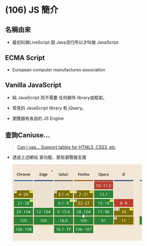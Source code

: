 # (106) JS 簡介

## 名稱由來

- 最初叫做LiveScript 因 Java流行所以才叫做 JavaScript 

## ECMA Script

- European computer manufactures association

## Vanilla JavaScript

- 純 JavaScript 而不需要 任何額外 library或框架。

- 常見的 JavaScript library 有 jQuery。

- 瀏覽器有各自的 JS Engine

## 查詢Caniuse...

> [Can I use... Support tables for HTML5, CSS3, etc](https://caniuse.com/) 

- 透過上述網站 查功能、那些瀏覽器支援
  
  ![](../../../Images/2023-12-09-20-40-10-image.png)

## <script>放哪

- 最下方、讓頁面最後才執行、用戶比較留得住。

# (107) Lexical Structure

## 常見 JS 函數

### console.log()

### window.alert()

- 指示瀏覽器顯示帶有可選消息的對話框、並等待用戶關閉對話框。

### window.prompt()

- 指示瀏覽器顯示帶有可選消息的對話框、等待用戶提交或關閉。

## 設定Snippet

```json
"console":{
        "prefix":"con",
        "body":[
            "console.log()"
        ],
        "description":"console"
}
```

- 方便以後快速打出console.log()

## Lexical Structure JS語法規則

### Case Sensitive

### 空白、換行會被忽略 ( minification)

- 減少 JS 大小。

- 不是針對字串所言 而是語言code本身 被讀取的時候 普通coding 會被minification ，除非使用字串之類。

- 也就是說console.log("Hello     a~"); 不會縮

### 註解使用 【//】    【/\*\*/】

### 變數開頭要是 _ 或 $ 或英文

- 其他符號 跟 0~9不能當開頭

### 關鍵字

null of if then in finally for while break continue switch try let const var ...不能當變數名稱。

### JS 使用 Unicode 字元

### Semicolons ; 分隔語句

- 使用 ; 分隔語句，(optional)

- 不然就使用換行。 替代。

# (108) 變數與賦值

x=5 , x=x+1;

## 語法糖 syntax sugar

- x=x+1  可寫 x+=1 。

## 變數 let const var 時機

### 值會變動、用let

### 不會變動、用const

### ⭐請勿使用var 進階JS解釋

## ⚠️特別注意的規則

### const 一定要賦予initializer

### let 可不賦值，但get undefined。

### ⭐引擎允許 x=5 ; 但容易出錯

- 最好乖乖使用 let x=5;

### 不可以重複宣告 (let var const)

- let x=5;

- let x=6;  不可以 !  

### ⭐⭐const 不可以重複賦值

- 編譯器偷偷放行

- 但瀏覽器會報錯，雖然好像不會怎樣
  
  ![](../../../Images/2023-12-09-22-19-51-image.png)
  
  🔥還是我們的JAVA 比較好，final 會報錯QQ🔥

## 有GC 會自動刪除無法訪問的Object

# (109) 略

- 各位同學，這裡有個 Quick Fix 需要你們注意一下！下支影片中的 4:19 談到的 Number 範圍中，9,007,199,254,740,992 是 2 的 53 次方，不是 253 次方。編寫講義時沒有注意到多寫了一個 2，請在做筆記的時候更正成 53，謝謝！

# (110) 數字運算

## ⭐數據類型 DataType

| Number    | 整數與帶小數點的數字      |
| --------- | --------------- |
| BigInt    | 任意長度的整數         |
| String    | 字符串             |
| Boolean   | true 或 false    |
| null      | 故意代表不存在的值       |
| undefined | 沒被賦值就是undefined |

symbol - unique identifier 也是。

第八種數據類型 = object。

---

## JS整數範圍2^53 或2^-53次方

- 大概900億正負

## 運算符號

- \+ \- \* / 

- ** 次方
  
  ```js
  let x = 5;
  let y = 2;
  console.log(y ** x) ; 
  得32
  ```

- % 取餘數

- ++ 

- --

- +=   -=  /=   \*=

## ⭐++x 或 x++

- 區別自己去查，很常見。
  
  - 變數先+1，後執行其他、或帶入。
  
  - 先執行整行，之後變數+1。

# (111) String基本介紹

### " oni's world "

- 字串用法

### 串接 concatenation 使用 +

- 其他符號 -*/ 會導致NaN (Not a Number)

### 數字 串接 文字 會變成str+str

### \n 換行

- ```js
  /*         文字+數字 會怎樣?  版本2      */
  
  let n1 = 20;
  let n2 = 30;
  let name = "json";
  let n3 = 10;
  let n4 = 15;
  //猜看看?
  console.log(n1 + n2 + name + n3 + n4);
  // 結果1 50json25
  // 結果2 50json1015   >>>正確
  ```

# (112) Number Methods

## js 是物件導向、數字也是物件 !

## toString() / typeof

- 回傳數字的字串得到的是string

- age.toString 就能變成 25 ，"25"。
  
  ```js
  console.log(typeof age.toString());
  ```

## toFixed(n)

- 回傳轉換後的數字，到小數點後第n位，得String

- ![](../../../Images/2023-12-09-23-27-10-image.png)
  
  ```js
  const pi = 3.1415926;
  console.log(pi.toFixed(3));
  console.log(typeof pi.toFixed(3));
  ```
  
  ##### 🔥之後才會說明怎麼變回num

## 🔥🔥神奇的問題🔥🔥

```js
/*           function也是物件           */
let r = 11;
let s = r.toString;
console.log(s);
// 無法使用s()，除非是r.toString() 才有得到11 但是如果function就GG。
console.log(s.call(5));
  上面這是 GPT 說的方式 
```

## 0.1+0.2===0.3 會是false

- ```js
  if (0.1 + 0.2 != 0.3) {
    console.log("不等於哦");
    console.log(0.1 + 0.2);
    //得到 0.30000000000000004
  }
  ```

# (113) StringAttributesAndMethods

> [字串 - JavaScript | MDN (mozilla.org)](https://developer.mozilla.org/zh-TW/docs/Web/JavaScript/Reference/Global_Objects/String) 

有問題就要去mdn 自己看用法比較實際。

## 常用屬性

### length

- 回傳字串長度

- ```js
  let str="oni";
  console.log("'oni ',Length is " + str.length);
  ```

### [n] 超出回傳undefined

- 回傳第n項的字元

- ```js
  let str2 = "helloween oni";
  console.log("str2[4] is: " + str2[4]);  ===> o
  console.log("證明從0開始數");
  /*     [-100]    [100]  ==undefined           */
  console.log("str2[100] is: " + str2[100]);
  console.log("str2[-100] is: " + str2[-100]);
  ```
  
  #### 💡 使用不存在的index 回傳 undefined

## Methods

### slice(indexStart [,indexEnd])

- ##### 提取字串的部分，回傳新的字串，不修改原始字串。 💡

- ##### 左邊 inclusive 右邊 exclusive
  
  - 我猜是為了避免出錯 因為 str長度6 但是如果兩邊都inclusive 很容易提取到6 
    
    而不是最後一個 [5] , [0,1,2,3,4,5]。 

#### 🔥[,indexEnd] 代表可選。

- ##### 默認行為是 ~ end。
  
  ```js
  let str3 = "oni umi wonderful";
  console.log("str3.slice(2,5)= " + str3.slice(2, 6));
  console.log("str3.slice(2)= " + str3.slice(2));
  
  // str3.slice(2,5)= i um
  // str3.slice(2)= i umi wonderful
  ```

### ⚠️indexOf(subString)

- ##### 💡回傳substr開頭位置，找不到則return -1
  
  ```js
  /*           indexOf(subString) 回傳substr開頭位置 找不到return -1         */
  
  let str4 = "oni umi wonderful";
  console.log("oni umi wonderful ，找到了，從" + str4.indexOf("wond") + "開始");
  console.log("oni umi wonderful ，找不到=" + str4.indexOf("wondd"));
  ```
  
  ##### 💡注意、找到就不會往後找。
  
  ```js
  let sentence = "Today is a good day";
  console.log(sentence.indexOf("a")); ====> 3
  console.log(sentence.indexOf("a "));====> 9
  ```

### toUpperCase() 變大寫

#### ⚠️不影響str本身，是回傳新的字串。

### toLowerCase() 變小

#### ⚠️不影響str本身，是回傳新的字串。

### split(pattern) ⭐⭐

- ```js
  /*         split(pattern)           */
  let sentence = "Today is a nice day";
  // "Today","is","a","nice","day"
  let result = sentence.split(" ");
  console.log(result);
  result =sentence.split("o");
  console.log(result);lt);
  ```
  
  ![](../../../Images/2023-12-10-16-16-18-image.png)

- #### 朝o 切下去⭐⭐⭐
  
  ![](../../../Images/2023-12-10-16-17-43-image.png)

### startsWith(s) 是否以字串s開頭

### endsWith(s) 是否以字串s結尾

### includes(str) 是否包含 str

### charCodeAt(position)

- ```js
  搭配 charAt、indexOf 
  let sentence = "Today is a good day";
  /*        charCodeAt       */
  console.log(sentence.indexOf("a "));
  console.log(sentence.charAt(9));
  console.log(sentence.charCodeAt(9));
  ```
  
  <img src="../../../Images/2023-12-10-16-27-13-image.png" title="" alt="" width="350">

# (114)  Boolean, Undefined, Null

### Boolean🗨

- ```js
  let isPremium=false;
  ```

- Unary Operator 【!】 可以反轉布林值。

- ##### 比較特別如下⭐
  
  ```js
  console.log(isPremium == "false"); //false
  console.log(isPremium == "0");     // true
  console.log(!isPremium == "1"); // true
  console.log(!isPremium == "2"); // false
  ```
  
  💡跟 JAVA 不同，JAVA if (非零) 則恆成立。

### Undefined 💡

- ### JS function的預設回傳值。

### Null

- #### 故意代表不存在的值。

# (115)  logical, comparison operator

## Operators

### assignment operator

### comparison operator

```js
==
!=
===  相同 資料型態 且內容也相同
!==
>,>=,<,<=

/*            ===             */
console.log("    ===    ");
console.log(3 == "3"); //true
console.log(3 === "3"); //false 多檢查了typeof both
console.log(3 === 5 - 2); //true 有優先順序 ===比較後面才做;

/**    🔥加碼🔥  === 使用變數    **/
let x = "3";
let y = "3";
console.log(x === y); // true
```

### logical operator⚠️⭐⭐⭐

| A   | B   | A&&B | A\|\|B |
|:---:|:---:|:----:|:------:|
| 0   | 0   | 0    | 0      |
| 0   | 1   | 0    | 1      |
| 1   | 0   | 0    | 1      |
| 1   | 1   | 1    | 1      |

```js
/*            && || Logical Op             */
console.log(1 || 0); // 1
console.log(1 && 0); // 0
console.log(1 && 1); // 1
console.log(true && false); //false
// 
```

- ⭐一個回傳 true false 一個回傳 1或0 ⭐
- ⭐⭐⭐下面額外補充 

```js
console.log("-------混搭 0 1 true false && || 會怎樣?-------");
/*  或運算|| */
// 第一個值為真  直接回傳第一個值 !
// 第一個值為假  直接回傳第二個值 !
console.log(0 || true); //true
console.log(1 || true); //1
console.log(true || 0); //true
console.log(true || 1); //true
console.log("----4/16----");
console.log(1 || false); //1
console.log(0 || false); //false
console.log(false || 1); //1
console.log(false || 0); //0
/*  and運算&& */
// 第一個值為真  直接回傳第2個值 !
// 第一個值為假  直接回傳第1個值 !
console.log("----8/16----");
console.log(0 && true); //0
console.log(1 && true); //true
console.log(true && 0); //0
console.log(true && 1); //1
console.log("----12/16----");
console.log(0 && false); //0
console.log(1 && false); //false
console.log(false && 1); //false
console.log(false && 0); //false
```

### typeof operator  (unary)

### negation operator (unary)

`! 就是`

### increment operator (unary)

`x++ x--`

### bitwise operator

### arithmetic operator

```java
+ ,-, *, /  ,+=,-=,/=,*=,*,%
```

# (116) Bitwise Operators

- 上面是宏觀 提到而已。

## 講解一下十進位二進位而已

## bitwise op

### ⚠️將數字operand視為32bits進行

### a&b,  a|b,  ⭐ a^b 看互斥就好

- 32 bit對齊後，對bit 做 and 或 or 或 XOR
  
  ```js
  /*          Bitwise Operators            */
  /*           簡單測試 & | ^             */
  
  let a = 7; //0111
  let b = 11; //1011
  
  console.log(a & b); //0011 =3
  console.log(a | b); //1111 =15
  console.log(a ^ b); //1100 =12⭐⭐⭐
  ```

- ##### XOR⭐⭐⭐
  
  ```js
   0跟任何數字互斥或 都會得到 另一個數字的結果
   1跟1 互斥或 會得到 0   
   then
   : 1^1^1=1
   : 1^1=0
   : 0^0=0
  
   不局限於特定數 任何二進制表示的文件或圖像或數字... 對自己XOR 都會得到 0 ⭐⭐⭐⭐
   如果 self XOR self XOR self 會得到 self  ⭐⭐⭐⭐
  ```

### ~a

- 反轉operand每個bit
  
  ```js
  console.log("---   ~ a   ---");
  console.log(~a); //不是8 其實是-8 這個要去了解 2's complement
  // 原始有32位元 每個都要反轉，所以是1111.....1000 這才是我們的數字
  
  // -------- 2's complement 可得知負數1111.....1000 所代表數字為何 -------
  // 簡單說就是 bit 取反轉 然後最低位bit代表2^0的那位 +1  可得知對應的數是誰。
  // 1111....1000 做2's complement 先反轉
  // 0000....0111 +1
  // 0000....1000 = 8   因為原本數字 1開頭 ，代表負數 => 實為 -8
  // 8 如何轉成 -8   一樣的事情照做 先反轉位元
  // 1111....0111 +1  得到下面
  // 1111....1000  就是 -8的表示值
  ```

### a<<b

- a乘二的b次方

### a>>b

- ```js
  /*           <<   >>                  */
  let x = 16;
  let y = 8;
  console.log("------- << ------");
  console.log("x<<2: " + (x << 2)); //*4= 64
  console.log("x<<3: " + (x << 3)); //*8= 128
  console.log("y<<3: " + (y << 2)); //*4= 32
  console.log("y<<3: " + (y << 3)); //*8= 64
  console.log("------- >> ------");
  console.log("x>>2: " + (x >> 2)); //div4= 4
  console.log("x>>3: " + (x >> 3)); //div8= 2
  console.log("y>>3: " + (y >> 2)); //div4= 2
  console.log("y>>3: " + (y >> 3)); //div8= 1
  ```

## 何時會用到?

- 編碼

- 資料傳出 socket 、ports

- 加密、SHA

- OS、CPU

- Finite State Machine

- Graphics 影像處理 AI

# (117) 公式轉換，只是講2進制，跳。

# (118) if statement

- 常見用法~跳過 太簡單 code看一看就知道 不提了。

## 😕稍微提到String跟String比大小會用字典...?

## 💡幾個window.prompt搭配狀況 (練習題)

```js
console.log("------------   練習題       ------------ ");

let input_age = window.prompt("請輸入年紀");
console.log(typeof input_age); //String
input_age = Number(input_age);
console.log("內容為" + input_age);
console.log(typeof input_age); // number

if (input_age <= 12 && input_age >= 0) {
  window.alert("額同票100");
} else if (input_age > 12 && input_age <= 65) {
  window.alert("盤子票250");
} else if (input_age < 120) {
  window.alert("老票150");
} else {
  window.alert("太老或太小、不可能、不能買");
}
```

- 如果沒輸入 直接按確定 ，得到預設 0
  
  <img src="../../../Images/2023-12-10-23-59-52-image.png" title="" alt="" width="438">
  
  ![](../../../Images/2023-12-10-23-59-42-image.png)

- 輸入文字得到 NaN
  
  <img title="" src="../../../Images/2023-12-11-00-00-09-image.png" alt="" width="432">

# (119) Truthy and Falsy Values

## 🔥Boolean Context

JS 中 每個值在 BooleanContext下都能被視為true或者false。

### 常見的2人

#### if statement

#### logical operators

#### ...

### 🔥JS 會自動幫值做 type coercion 強制類型轉換

## Truthy😕

- [] empty array 

- {} empty obj 也是屬於truthy 

## Falsy Values🔥🔥

- false

- 0,   -0,   0n (BitInt)😕😕😕
  
  而 `0n` 是 BigInt（大整數）的表示法，它表示的是 BigInt 中的零，也被視為 `falsy` 值。BigInt 是用於表示大整數的資料類型，不同於普通的 JavaScript 數字，它可以處理比 Number 型態更大的數值。

- "",'',`` 空字串

- null

- undefined

- NaN

- 除此之外都是Truthy values 包含 [] {} 
  
  [] empty array
  
  {} empty obj 也是屬於truthy
  
  ```js
  let x = {};
  if (x) {
    console.log("im true"); // true啦
  } else {
    console.log("im false");
  }
  ```

## "" && "" 😕 還沒講到...冒出哭阿

- ```js
  if ("天氣好") {
    // true  !?
    console.log("嗎");
  }
  
  console.log("" && "");
  ```
  
  ![](../../../Images/2023-12-11-00-23-54-image.png)

- 空字串 firefox出現 \<empty string>

## 少使用if( 條件==true)

- 最好可以 if ( variable )  就做判斷

- if (hasPremium){ }

# (120) Logical Operator與其他資料類型處理

- 根據是否為turthy 或 falsy 決定回傳的是 前一個operand或後一個。

- ```js
  console.log(NaN||100) 會輸出 NaN 因為它是truthy
  如果 1 nd 是 falsy 則回傳 2 nd
  如果 1 nd 是 truthy 則回傳 1 nd 
  
  console.log(NaN&&100) 會輸出 100 因為 && 總是 
  如果 1 nd是falsy output= 1 nd  ，若非如此 代表
      1 nd是truthy 則 output=2 nd
  ```

- ```js
  console.log(NaN || 1);
  let data = "";
  console.log(data || "資料讀取失敗"); //😕得到  資料讀取失敗
  data = "oni";
  console.log(data || "資料讀取失敗"); //😕得到  oni
  ```

# (121)Coding Convention And Restrictions

## Convention 慣例、習慣

### fun、var全小寫、兩單字以上使用camelCase或_。

### operators 周圍 + 上空白鍵

- `z = x + y`   

- operators 代表 運算符號之類 = + - / % & \** 

### constant 使用常數全大寫

- `const PI=3.14;`

### Class 由大寫字母開頭

## Coding Restrictions

- 變數 函數名稱 不可以數字開頭、不可包含 - (hyphen)

- 當然也不能使用reserved words

# 總結考試

## <script> 放最下面 why

- 先讓HTML CSS完成比較重要。

- [] {}  = truthy

- 好像沒考到什麼重要的。@@
